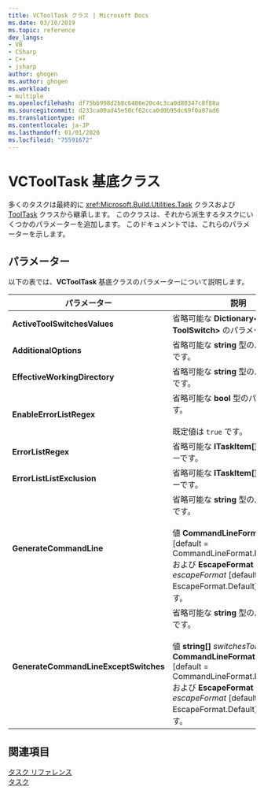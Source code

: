 ```yaml
---
title: VCToolTask クラス | Microsoft Docs
ms.date: 03/10/2019
ms.topic: reference
dev_langs:
- VB
- CSharp
- C++
- jsharp
author: ghogen
ms.author: ghogen
ms.workload:
- multiple
ms.openlocfilehash: df75bb998d2b8c6486e20c4c3ca0d80347c8f88a
ms.sourcegitcommit: d233ca00ad45e50cf62cca0d0b95dc69f0a87ad6
ms.translationtype: HT
ms.contentlocale: ja-JP
ms.lasthandoff: 01/01/2020
ms.locfileid: "75591672"
---
```

# <a name="vctooltask-base-class"></a>VCToolTask 基底クラス

多くのタスクは最終的に <xref:Microsoft.Build.Utilities.Task> クラスおよび [ToolTask](/dotnet/api/microsoft.build.utilities.tooltask) クラスから継承します。 このクラスは、それから派生するタスクにいくつかのパラメーターを追加します。 このドキュメントでは、これらのパラメーターを示します。

## <a name="parameters"></a>パラメーター

以下の表では、**VCToolTask** 基底クラスのパラメーターについて説明します。

|パラメーター|説明|
|---------------|-----------------|
|**ActiveToolSwitchesValues**|省略可能な **Dictionary\<string, ToolSwitch>** のパラメーターです。|
|**AdditionalOptions**|省略可能な **string** 型のパラメーターです。|
|**EffectiveWorkingDirectory**|省略可能な **string** 型のパラメーターです。|
|**EnableErrorListRegex**|省略可能な **bool** 型のパラメーターです。<br/><br/>既定値は `true` です。|
|**ErrorListRegex**|省略可能な **ITaskItem[]** パラメーターです。|
|**ErrorListListExclusion**|省略可能な **ITaskItem[]** パラメーターです。|
|**GenerateCommandLine**|省略可能な **string** 型のパラメーターです。<br/><br/>値 **CommandLineFormat** *format* [default = CommandLineFormat.ForBuildLog] および **EscapeFormat** *escapeFormat* [default = EscapeFormat.Default] を使用します。|
|**GenerateCommandLineExceptSwitches**|省略可能な **string** 型のパラメーターです。<br/><br/>値 **string[]** *switchesToRemove*, **CommandLineFormat** *format* [default = CommandLineFormat.ForBuildLog], および **EscapeFormat** *escapeFormat* [default = EscapeFormat.Default] を使用します。|

## <a name="see-also"></a>関連項目

[タスク リファレンス](../msbuild/msbuild-task-reference.md)<br/>
[タスク](../msbuild/msbuild-tasks.md)
